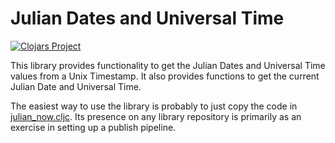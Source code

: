 # Julian Dates and Universal Time

[![Clojars Project](https://img.shields.io/clojars/v/com.github.oelrich/julian-now.svg)](https://clojars.org/com.github.oelrich/julian-now)

This library provides functionality to get the Julian Dates and Universal Time values from a Unix Timestamp. It also provides functions to get the current Julian Date and Universal Time.

The easiest way to use the library is probably to just copy the code in [julian_now.cljc](./src/julian_now.cljc). Its presence on any library repository is primarily as an exercise in setting up a publish pipeline.
